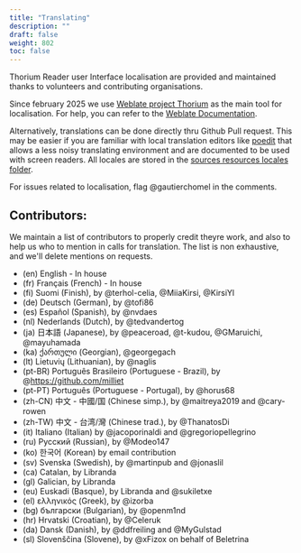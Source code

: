 ```yaml
---
title: "Translating"
description: ""
draft: false
weight: 802
toc: false
---
```

Thorium Reader user Interface localisation are provided and maintained thanks to volunteers and contributing organisations. 

Since february 2025 we use [Weblate project Thorium](https://hosted.weblate.org/projects/thorium-reader/) as the main tool for localisation. For help, you can refer to the [Weblate Documentation](https://docs.weblate.org/en/latest/index.html). 

Alternatively, translations can be done directly thru Github Pull request. This may be easier if you are familiar with local translation editors like [poedit](https://poedit.net/) that allows a less noisy translating environment and are documented to be used with screen readers. 
All locales are stored in the [sources resources locales folder](https://github.com/edrlab/thorium-reader/tree/develop/src/resources/locales). 
    
For issues related to localisation, flag @gautierchomel in the comments.

## Contributors:
We maintain a list of contributors to properly credit theyre work, and also to help us who to mention in calls for translation. The list is non exhaustive, and we'll delete mentions on requests. 

* (en) English - In house
* (fr) Français (French) - In house
* (fi) Suomi (Finish), by @terhol-celia, @MiiaKirsi, @KirsiYl
* (de) Deutsch (German), by @tofi86
* (es) Español (Spanish), by @nvdaes
* (nl) Nederlands (Dutch), by @tedvandertog
* (ja) 日本語 (Japanese), by @peaceroad, @t-kudou, @GMaruichi, @mayuhamada
* (ka) ქართული (Georgian), @georgegach
* (lt) Lietuvių (Lithuanian), by @naglis
* (pt-BR) Português Brasileiro (Portuguese - Brazil), by @https://github.com/milliet
* (pt-PT) Português (Portuguese - Portugal), by @horus68
* (zh-CN) 中文 - 中國/国 (Chinese simp.), by @maitreya2019 and @cary-rowen 
* (zh-TW) 中文 - 台湾/灣 (Chinese trad.), by @ThanatosDi
* (it) Italiano (Italian) by @jacoporinaldi and @gregoriopellegrino
* (ru) Русский (Russian), by @Modeo147
* (ko) 한국어 (Korean) by email contribution
* (sv) Svenska (Swedish), by @martinpub and @jonaslil
* (ca) Catalan, by Libranda
* (gl) Galician, by Libranda
* (eu) Euskadi (Basque), by Libranda and @sukiletxe
* (el) ελληνικός (Greek), by @izorba
* (bg) български (Bulgarian), by @openm1nd
* (hr) Hrvatski (Croatian), by @Celeruk
* (da) Dansk (Danish), by @ddfreiling and @MyGulstad
* (sl) Slovenščina (Slovene), by @xFizox on behalf of Beletrina
